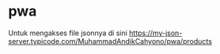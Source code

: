 # pwa

Untuk mengakses file jsonnya di sini
https://my-json-server.typicode.com/MuhammadAndikCahyono/pwa/products
